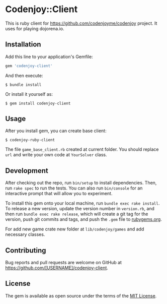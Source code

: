# Codenjoy::Client

This is ruby client for https://github.com/codenjoyme/codenjoy project. It uses for playing dojorena.io.

## Installation

Add this line to your application's Gemfile:

```ruby
gem 'codenjoy-client'
```

And then execute:

    $ bundle install

Or install it yourself as:

    $ gem install codenjoy-client

## Usage

After you install gem, you can create base client:

    $ codenjoy-ruby-client

The file `game_base_client.rb` created at current folder. You should replace `url` and write your own code at `YourSolver` class.

## Development

After checking out the repo, run `bin/setup` to install dependencies. Then, run `rake spec` to run the tests. You can also run `bin/console` for an interactive prompt that will allow you to experiment.

To install this gem onto your local machine, run `bundle exec rake install`. To release a new version, update the version number in `version.rb`, and then run `bundle exec rake release`, which will create a git tag for the version, push git commits and tags, and push the `.gem` file to [rubygems.org](https://rubygems.org).

For add new game crate new folder at `lib/codenjoy/games` and add necessary classes.

## Contributing

Bug reports and pull requests are welcome on GitHub at https://github.com/[USERNAME]/codenjoy-client.


## License

The gem is available as open source under the terms of the [MIT License](https://opensource.org/licenses/MIT).

